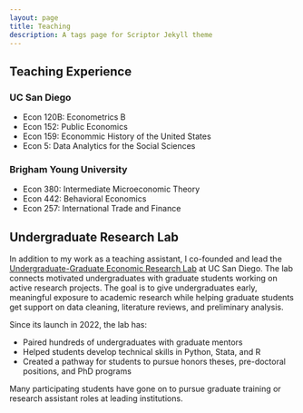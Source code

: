 ```yaml
---
layout: page
title: Teaching
description: A tags page for Scriptor Jekyll theme
---
```

## Teaching Experience
### UC San Diego
+ Econ 120B: Econometrics B
+ Econ 152: Public Economics
+ Econ 159: Econommic History of the United States
+ Econ 5: Data Analytics for the Social Sciences

### Brigham Young University
+ Econ 380: Intermediate Microeconomic Theory
+ Econ 442: Behavioral Economics
+ Econ 257: International Trade and Finance

## Undergraduate Research Lab
In addition to my work as a teaching assistant, I co-founded and lead the [Undergraduate-Graduate Economic Research Lab](https://economics.ucsd.edu/undergraduate-program/resources/undergraduate-graduate-research-lab/index.html) at UC San Diego. The lab connects motivated undergraduates with graduate students working on active research projects. The goal is to give undergraduates early, meaningful exposure to academic research while helping graduate students get support on data cleaning, literature reviews, and preliminary analysis.

Since its launch in 2022, the lab has:

+ Paired hundreds of undergraduates with graduate mentors
+ Helped students develop technical skills in Python, Stata, and R
+ Created a pathway for students to pursue honors theses, pre-doctoral positions, and PhD programs

Many participating students have gone on to pursue graduate training or research assistant roles at leading institutions.
